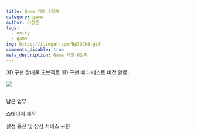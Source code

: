 ```yaml
---
title: Game 개발 6일차
category: game
author: 이정훈
tags:
  - unity
  - game
img: https://i.imgur.com/Bp7QENQ.gif
comments_disable: true
meta_description: Game 개발 6일차
---
```


3D 구현
장애물 오브젝트 3D 구현
베타 테스트 버전 완료|

![](https://i.imgur.com/Bp7QENQ.gif)


*** 

남은 업무 

스테이지 제작

설정 옵션 및 상점 서비스 구현